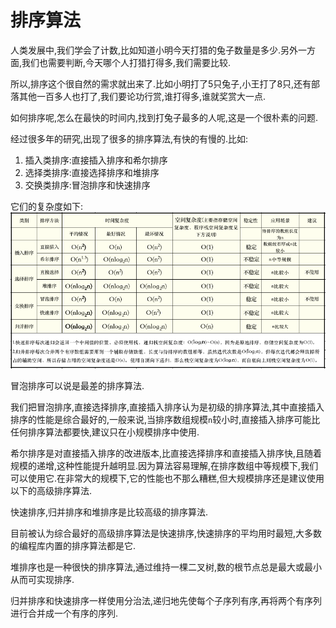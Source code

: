 # 排序算法
人类发展中,我们学会了计数,比如知道小明今天打猎的兔子数量是多少.另外一方面,我们也需要判断,今天哪个人打猎打得多,我们需要比较.

所以,排序这个很自然的需求就出来了.比如小明打了5只兔子,小王打了8只,还有部落其他一百多人也打了,我们要论功行赏,谁打得多,谁就奖赏大一点.

如何排序呢,怎么在最快的时间内,找到打兔子最多的人呢,这是一个很朴素的问题.

经过很多年的研究,出现了很多的排序算法,有快的有慢的.比如:
1. 插入类排序:直接插入排序和希尔排序
2. 选择类排序:直接选择排序和堆排序
3. 交换类排序:冒泡排序和快速排序

它们的复杂度如下:
![sort2.png](./assets/sort2.png)

冒泡排序可以说是最差的排序算法.

我们把冒泡排序,直接选择排序,直接插入排序认为是初级的排序算法,其中直接插入排序的性能是综合最好的,一般来说,当排序数组规模`n`较小时,直接插入排序可能比任何排序算法都要快,建议只在小规模排序中使用.

希尔排序是对直接插入排序的改进版本,比直接选择排序和直接插入排序快,且随着规模的递增,这种性能提升越明显.因为算法容易理解,在排序数组中等规模下,我们可以使用它.在非常大的规模下,它的性能也不那么糟糕,但大规模排序还是建议使用以下的高级排序算法.

快速排序,归并排序和堆排序是比较高级的排序算法.

目前被认为综合最好的高级排序算法是快速排序,快速排序的平均用时最短,大多数的编程库内置的排序算法都是它.

堆排序也是一种很快的排序算法,通过维持一棵二叉树,数的根节点总是最大或最小从而可实现排序.

归并排序和快速排序一样使用分治法,递归地先使每个子序列有序,再将两个有序列进行合并成一个有序的序列.